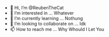 - 👋 Hi, I’m @ReubenTheCat
- 👀 I’m interested in ... Whatever
- 🌱 I’m currently learning ... Nothung
- 💞️ I’m looking to collaborate on ... Idk
- 📫 How to reach me ... Why Whould I Let You

<!---
ReubenTheCat/ReubenTheCat is a ✨ special ✨ repository because its `README.md` (this file) appears on your GitHub profile.
You can click the Preview link to take a look at your changes.
--->
